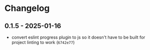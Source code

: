 # Changelog

## 0.1.5 - 2025-01-16

- convert eslint progress plugin to js so it doesn't have to be built for project linting to work (`6742e77`)
